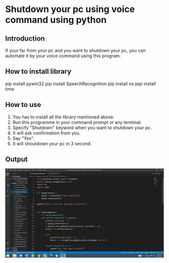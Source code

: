 # Shutdown your pc using voice command using python

## Introduction
If your far from your pc and you want to shutdown your pc, you can automate it by your voice command using this program.

## How to install library
pip install pywin32
pip install SpeechRecognition
pip install os
pipi install time

## How to use
1. You has to install all the library mentioned above.
2. Run this programme in your command prompt or any terminal.
3. Specify "Shutdown" keyword when you want to shutdown your pc.
4. It will ask confirmation from you.
5. Say "Yes".
6. It will shoutdown your pc in 3 second.


## Output
![](Images/img.png)
